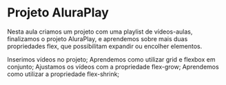# Projeto AluraPlay

Nesta aula criamos um projeto com uma playlist de vídeos-aulas, finalizamos o projeto AluraPlay, e aprendemos sobre mais duas propriedades flex, que possibilitam expandir ou encolher elementos.

Inserimos vídeos no projeto;
Aprendemos como utilizar grid e flexbox em conjunto;
Ajustamos os vídeos com a propriedade flex-grow;
Aprendemos como utilizar a propriedade flex-shrink;
